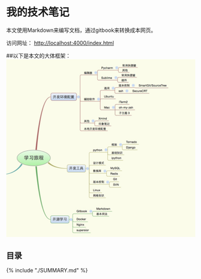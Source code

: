 # 我的技术笔记
本文使用Markdown来编写文档，通过gitbook来转换成本网页。


访问网址： <http://localhost:4000/index.html>

##以下是本文的大体框架：
![text](pictures/TXM58F9MV1F83SDT5F_QSQG.jpg)

## 目录
{% include "./SUMMARY.md" %}

